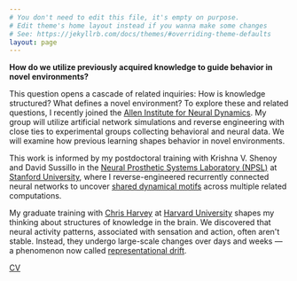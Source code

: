 ```yaml
---
# You don't need to edit this file, it's empty on purpose.
# Edit theme's home layout instead if you wanna make some changes
# See: https://jekyllrb.com/docs/themes/#overriding-theme-defaults
layout: page
---
```

__How do we utilize previously acquired knowledge to guide behavior in novel environments?__ 

This question opens a cascade of related inquiries: How is knowledge structured? What defines a novel environment? To explore these and related questions, I recently joined the [Allen Institute for Neural Dynamics](https://alleninstitute.org/division/neural-dynamics/). My group will utilize artificial network simulations and reverse engineering with close ties to experimental groups collecting behavioral and neural data. We will examine how previous learning shapes behavior in novel environments. 

This work is informed by my postdoctoral training with Krishna V. Shenoy and David Sussillo in the [Neural Prosthetic Systems Laboratory (NPSL)](https://shenoy.people.stanford.edu/overview) at [Stanford University](https://neuroscience.stanford.edu/), where I reverse-engineered recurrently connected neural networks to uncover [shared dynamical motifs](https://www.biorxiv.org/content/10.1101/2022.08.15.503870v1.full.pdf) across multiple related computations.

My graduate training with [Chris Harvey](http://harveylab.hms.harvard.edu/) at [Harvard University](https://www.hms.harvard.edu/dms/neuroscience/) shapes my thinking about structures of knowledge in the brain. We discovered that neural activity patterns, associated with sensation and action, often aren't stable. Instead, they undergo large-scale changes over days and weeks — a phenomenon now called [representational drift](/pdfs/drift_opinion.pdf).

[CV](/pdfs/Academic_CV.pdf)
